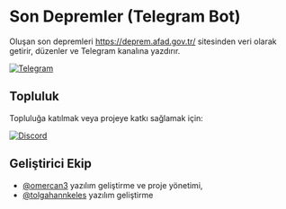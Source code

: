 # Son Depremler (Telegram Bot)

Oluşan son depremleri https://deprem.afad.gov.tr/ sitesinden veri olarak getirir, düzenler ve Telegram kanalına yazdırır.

[![Telegram](https://img.shields.io/badge/Join-Telegram-blue)](https://t.me/sondepremlerafad)
‏‏‏‏‏‏‏‏   
## Topluluk

Topluluğa katılmak veya projeye katkı sağlamak için:

[![Discord](https://img.shields.io/discord/1073216057415831573?label=Discord&logo=Discord&style=social)](https://discord.gg/ebTPeDRVXS)
‏‏‏‏‏‏‏‏   
## Geliştirici Ekip

- [@omercan3](https://www.github.com/omercan3) yazılım geliştirme ve proje yönetimi,
- [@tolgahannkeles](https://www.github.com/tolgahannkeles) yazılım geliştirme